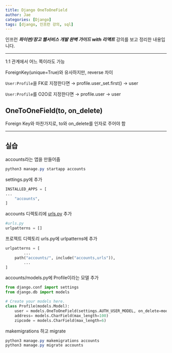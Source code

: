 ```yaml
---
title: Django OneToOneField
author: Jae
categories: [Django]
tags: [django, 인프런 강의, sql]
---
```


인프런 **_파이썬/장고 웹서비스 개발 완벽 가이드 with 리액트_** 강의를 보고 정리한 내용입니다.

---

1:1 관계에서 어느 쪽이라도 가능

ForeignKey(unique=True)와 유사하지만, reverse 차이

`User:Profile`을 FK로 지정한다면 → profile.user_set.first() → user

`User:Profile`를 O2O로 지정한다면 → profile.user → user

## OneToOneField(to, on_delete)

Foreign Key와 마찬가지로, to와 on_delete를 인자로 주어야 함

---

## 실습

accounts라는 앱을 만들어줌

```powershell
python3 manage.py startapp accounts
```

settings.py에 추가

```python
INSTALLED_APPS = [
...
    "accounts",
]
```

accounts 디렉토리에 [urls.py](http://urls.py) 추가

```python
#urls.py
urlpatterns = []
```

프로젝트 디렉토리 urls.py에 urlpatterns에 추가

```python
urlpatterns = [
		...
    path("accounts/", include("accounts,urls")),
		...
]
```

accounts/models.py에 Profile이라는 모델 추가

```python
from django.conf import settings
from django.db import models

# Create your models here.
class Profile(models.Model):
    user = models.OneToOneField(settings.AUTH_USER_MODEL, on_delete=models.CASCADE)
    address= models.CharField(max_length=100)
    zipcode = models.CharField(max_length=6)
```

makemigrations 하고 migrate

```powershell
python3 manage.py makemigrations accounts
python3 manage.py migrate accounts
```

